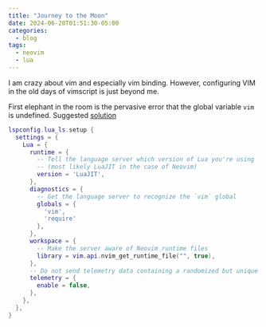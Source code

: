 ```yaml
---
title: "Journey to the Moon"
date: 2024-06-20T01:51:30-05:00
categories:
  - blog
tags:
  - neovim
  - lua
---
```


I am crazy about vim and especially vim binding. However, configuring VIM in the old days of vimscript is just beyond me.

First elephant in the room is the pervasive error that the global variable `vim` is undefined. Suggested [solution][vim-global-var]

```lua
lspconfig.lua_ls.setup {
  settings = {
    Lua = {
      runtime = {
        -- Tell the language server which version of Lua you're using
        -- (most likely LuaJIT in the case of Neovim)
        version = 'LuaJIT',
      },
      diagnostics = {
        -- Get the language server to recognize the `vim` global
        globals = {
          'vim',
          'require'
        },
      },
      workspace = {
        -- Make the server aware of Neovim runtime files
        library = vim.api.nvim_get_runtime_file("", true),
      },
      -- Do not send telemetry data containing a randomized but unique identifier
      telemetry = {
        enable = false,
      },
    },
  },
}
```

[vim-global-var]: https://github.com/neovim/neovim/issues/21686#issuecomment-1522446128

